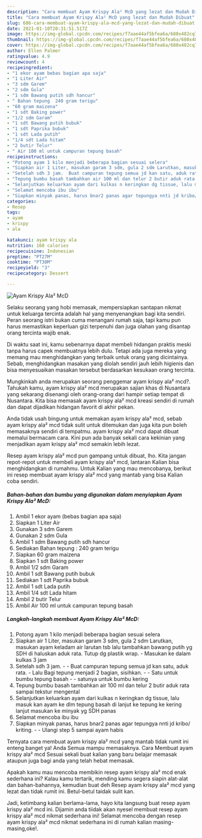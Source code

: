 ```yaml
---
description: "Cara membuat Ayam Krispy Ala² McD yang lezat dan Mudah Dibuat"
title: "Cara membuat Ayam Krispy Ala² McD yang lezat dan Mudah Dibuat"
slug: 686-cara-membuat-ayam-krispy-ala-mcd-yang-lezat-dan-mudah-dibuat
date: 2021-01-10T20:31:51.517Z
image: https://img-global.cpcdn.com/recipes/f7aae44af5bfea6a/680x482cq70/ayam-krispy-ala-mcd-foto-resep-utama.jpg
thumbnail: https://img-global.cpcdn.com/recipes/f7aae44af5bfea6a/680x482cq70/ayam-krispy-ala-mcd-foto-resep-utama.jpg
cover: https://img-global.cpcdn.com/recipes/f7aae44af5bfea6a/680x482cq70/ayam-krispy-ala-mcd-foto-resep-utama.jpg
author: Ellen Palmer
ratingvalue: 4.9
reviewcount: 4
recipeingredient:
- "1 ekor ayam bebas bagian apa saja"
- "1 Liter Air"
- "3 sdm Garem"
- "2 sdm Gula"
- "1 sdm Bawang putih sdh hancur"
- " Bahan tepung  240 gram terigu"
- "60 gram maizena"
- "1 sdt Baking power"
- "1/2 sdm Garam"
- "1 sdt Bawang putih bubuk"
- "1 sdt Paprika bubuk"
- "1 sdt Lada putih"
- "1/4 sdt Lada hitam"
- "2 butir Telur"
- " Air 100 ml untuk campuran tepung basah"
recipeinstructions:
- "Potong ayam 1 kilo menjadi beberapa bagian sesuai selera"
- "Siapkan air 1 Liter, masukan garam 3 sdm, gula 2 sdm Larutkan, masukan ayam keladam air larutan tsb lalu tambahkan bawang putih yg SDH di haluskan aduk rata. Tutup dg plastik wrap. Masukan ke dalam kulkas 3 jam"
- "Setelah sdh 3 jam.  Buat campuran tepung semua jd kan satu, aduk rata. Lalu Bagi tepung menjadi 2 bagian, sisihkan.  Satu untuk bumbu tepung basah  satunya untuk bumbu kering"
- "Tepung bumbu basah tambahkan air 100 ml dan telur 2 butir aduk rata sampai tekstur mengental"
- "Selanjutkan keluarkan ayam dari kulkas n keringkan dg tissue, lalu masuk kan ayam ke dlm tepung basah di lanjut ke tepung ke kering lanjut masukan ke minyak yg SDH panas"
- "Selamat mencoba ibu ibu"
- "Siapkan minyak panas, harus bnar2 panas agar tepungya nnti jd kribo/ kriting.  Ulangi step 5 sampai ayam habis"
categories:
- Resep
tags:
- ayam
- krispy
- ala

katakunci: ayam krispy ala 
nutrition: 160 calories
recipecuisine: Indonesian
preptime: "PT27M"
cooktime: "PT30M"
recipeyield: "3"
recipecategory: Dessert

---
```



![Ayam Krispy Ala² McD](https://img-global.cpcdn.com/recipes/f7aae44af5bfea6a/680x482cq70/ayam-krispy-ala-mcd-foto-resep-utama.jpg)

Selaku seorang yang hobi memasak, mempersiapkan santapan nikmat untuk keluarga tercinta adalah hal yang menyenangkan bagi kita sendiri. Peran seorang istri bukan cuma menangani rumah saja, tapi kamu pun harus memastikan keperluan gizi terpenuhi dan juga olahan yang disantap orang tercinta wajib enak.

Di waktu  saat ini, kamu sebenarnya dapat membeli hidangan praktis meski tanpa harus capek membuatnya lebih dulu. Tetapi ada juga mereka yang memang mau menghidangkan yang terbaik untuk orang yang dicintainya. Sebab, menghidangkan masakan yang diolah sendiri jauh lebih higienis dan bisa menyesuaikan masakan tersebut berdasarkan kesukaan orang tercinta. 



Mungkinkah anda merupakan seorang penggemar ayam krispy ala² mcd?. Tahukah kamu, ayam krispy ala² mcd merupakan sajian khas di Nusantara yang sekarang disenangi oleh orang-orang dari hampir setiap tempat di Nusantara. Kita bisa memasak ayam krispy ala² mcd kreasi sendiri di rumah dan dapat dijadikan hidangan favorit di akhir pekan.

Anda tidak usah bingung untuk memakan ayam krispy ala² mcd, sebab ayam krispy ala² mcd tidak sulit untuk ditemukan dan juga kita pun boleh memasaknya sendiri di tempatmu. ayam krispy ala² mcd dapat dibuat memalui bermacam cara. Kini pun ada banyak sekali cara kekinian yang menjadikan ayam krispy ala² mcd semakin lebih lezat.

Resep ayam krispy ala² mcd pun gampang untuk dibuat, lho. Kita jangan repot-repot untuk membeli ayam krispy ala² mcd, lantaran Kalian bisa menghidangkan di rumahmu. Untuk Kalian yang mau mencobanya, berikut ini resep membuat ayam krispy ala² mcd yang mantab yang bisa Kalian coba sendiri.

<!--inarticleads1-->

##### Bahan-bahan dan bumbu yang digunakan dalam menyiapkan Ayam Krispy Ala² McD:

1. Ambil 1 ekor ayam (bebas bagian apa saja)
1. Siapkan 1 Liter Air
1. Gunakan 3 sdm Garem
1. Gunakan 2 sdm Gula
1. Ambil 1 sdm Bawang putih sdh hancur
1. Sediakan  Bahan tepung : 240 gram terigu
1. Siapkan 60 gram maizena
1. Siapkan 1 sdt Baking power
1. Ambil 1/2 sdm Garam
1. Ambil 1 sdt Bawang putih bubuk
1. Sediakan 1 sdt Paprika bubuk
1. Ambil 1 sdt Lada putih
1. Ambil 1/4 sdt Lada hitam
1. Ambil 2 butir Telur
1. Ambil  Air 100 ml untuk campuran tepung basah




<!--inarticleads2-->

##### Langkah-langkah membuat Ayam Krispy Ala² McD:

1. Potong ayam 1 kilo menjadi beberapa bagian sesuai selera
1. Siapkan air 1 Liter, masukan garam 3 sdm, gula 2 sdm Larutkan, masukan ayam keladam air larutan tsb lalu tambahkan bawang putih yg SDH di haluskan aduk rata. Tutup dg plastik wrap. - Masukan ke dalam kulkas 3 jam
1. Setelah sdh 3 jam. -  - Buat campuran tepung semua jd kan satu, aduk rata. - Lalu Bagi tepung menjadi 2 bagian, sisihkan. -  - Satu untuk bumbu tepung basah -  - satunya untuk bumbu kering
1. Tepung bumbu basah tambahkan air 100 ml dan telur 2 butir aduk rata sampai tekstur mengental
1. Selanjutkan keluarkan ayam dari kulkas n keringkan dg tissue, lalu masuk kan ayam ke dlm tepung basah di lanjut ke tepung ke kering lanjut masukan ke minyak yg SDH panas
1. Selamat mencoba ibu ibu
1. Siapkan minyak panas, harus bnar2 panas agar tepungya nnti jd kribo/ kriting. -  - Ulangi step 5 sampai ayam habis




Ternyata cara membuat ayam krispy ala² mcd yang mantab tidak rumit ini enteng banget ya! Anda Semua mampu memasaknya. Cara Membuat ayam krispy ala² mcd Sesuai sekali buat kalian yang baru belajar memasak ataupun juga bagi anda yang telah hebat memasak.

Apakah kamu mau mencoba membikin resep ayam krispy ala² mcd enak sederhana ini? Kalau kamu tertarik, mending kamu segera siapin alat-alat dan bahan-bahannya, kemudian buat deh Resep ayam krispy ala² mcd yang lezat dan tidak rumit ini. Betul-betul taidak sulit kan. 

Jadi, ketimbang kalian berlama-lama, hayo kita langsung buat resep ayam krispy ala² mcd ini. Dijamin anda tiidak akan nyesel membuat resep ayam krispy ala² mcd nikmat sederhana ini! Selamat mencoba dengan resep ayam krispy ala² mcd nikmat sederhana ini di rumah kalian masing-masing,oke!.


